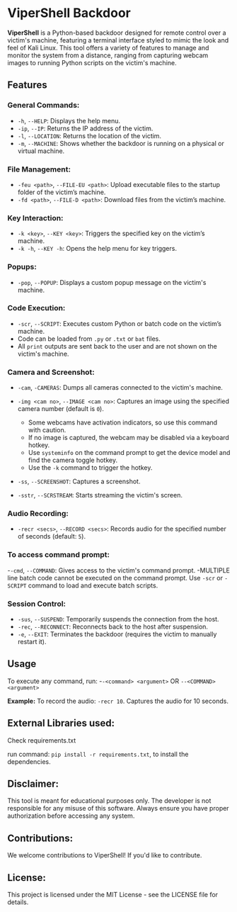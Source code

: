 # ViperShell Backdoor

**ViperShell** is a Python-based backdoor designed for remote control over a victim's machine, featuring a terminal interface styled to mimic the look and feel of Kali Linux. This tool offers a variety of features to manage and monitor the system from a distance, ranging from capturing webcam images to running Python scripts on the victim's machine.

## Features

### General Commands:
- `-h`, `--HELP`: Displays the help menu.
- `-ip`, `--IP`: Returns the IP address of the victim.
- `-l`, `--LOCATION`: Returns the location of the victim.
- `-m`, `--MACHINE`: Shows whether the backdoor is running on a physical or virtual machine.

### File Management:
- `-feu <path>`, `--FILE-EU <path>`: Upload executable files to the startup folder of the victim’s machine.
- `-fd <path>`, `--FILE-D <path>`: Download files from the victim’s machine.

### Key Interaction:
- `-k <key>`, `--KEY <key>`: Triggers the specified key on the victim’s machine.
- `-k -h`, `--KEY -h`: Opens the help menu for key triggers.

### Popups:
- `-pop`, `--POPUP`: Displays a custom popup message on the victim's machine.

### Code Execution:
- `-scr`, `--SCRIPT`: Executes custom Python or batch code on the victim’s machine.
- Code can be loaded from `.py` or `.txt` or `bat` files.
- All `print` outputs are sent back to the user and are not shown on the victim's machine.

### Camera and Screenshot:
- `-cam`, `-CAMERAS`: Dumps all cameras connected to the victim's machine.
- `-img <cam no>`, `--IMAGE <cam no>`: Captures an image using the specified camera number (default is `0`).
  - Some webcams have activation indicators, so use this command with caution.
  - If no image is captured, the webcam may be disabled via a keyboard hotkey.
  - Use `systeminfo` on the command prompt to get the device model and find the camera toggle hotkey.
  - Use the `-k` command to trigger the hotkey.

- `-ss`, `--SCREENSHOT`: Captures a screenshot.
- `-sstr`, `--SCRSTREAM`: Starts streaming the victim's screen.

### Audio Recording:
- `-recr <secs>`, `--RECORD <secs>`: Records audio for the specified number of seconds (default: `5`).

### To access command prompt:
-`-cmd`, `--COMMAND`: Gives access to the victim's command prompt.
-MULTIPLE line batch code cannot be executed on the command prompt. Use `-scr` or `-SCRIPT` command to load and execute batch scripts.

### Session Control:
- `-sus`, `--SUSPEND`: Temporarily suspends the connection from the host.
- `-rec`, `--RECONNECT`: Reconnects back to the host after suspension.
- `-e`, `--EXIT`: Terminates the backdoor (requires the victim to manually restart it).

## Usage
To execute any command, run:
-`-<command> <argument>` OR `--<COMMAND> <argument>`

**Example:**
To record the audio:
`-recr 10`. Captures the audio for 10 seconds.

## External Libraries used:
Check requirements.txt

run command: `pip install -r requirements.txt`, to install the dependencies.

## Disclaimer:
This tool is meant for educational purposes only. The developer is not responsible for any misuse of this software. Always ensure you have proper authorization before accessing any system.

## Contributions:
We welcome contributions to ViperShell! If you'd like to contribute.

## License:
This project is licensed under the MIT License - see the LICENSE file for details.




